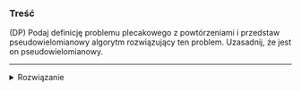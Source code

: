 ### Treść
(DP)
Podaj definicję problemu plecakowego z powtórzeniami i przedstaw pseudowielomianowy algorytm
rozwiązujący ten problem. Uzasadnij, że jest on pseudowielomianowy.

------
<details><summary>Rozwiązanie</summary>
<p>
    
